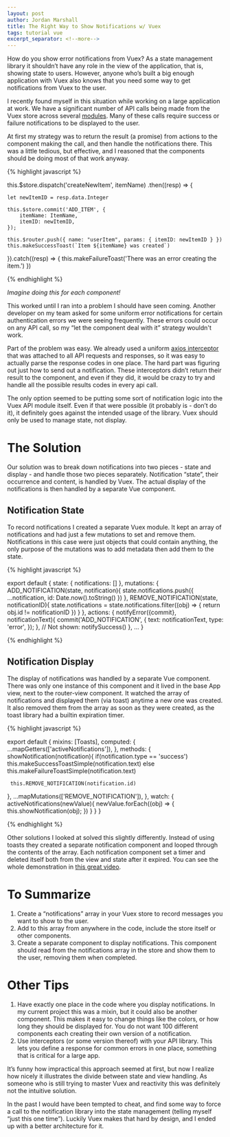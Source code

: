 ```yaml
---
layout: post
author: Jordan Marshall
title: The Right Way to Show Notifications w/ Vuex
tags: tutorial vue
excerpt_separator: <!--more-->
---
```


How do you show error notifications from Vuex?  As a state management library it shouldn’t have any role in the view of the application, that is, showing state to users.  However, anyone who’s built a big enough application with Vuex also knows that you need some way to get notifications from Vuex to the user.  

<!--more-->

<!-- TLDR Summary:

1. Keep a list of notifications (just the content) in Vuex.
2. Display notifications via a separate component that watches for notifications.
3. Watch [this great video](https://www.youtube.com/watch?v=blGp6vslw7s) for a full working example.

# The Problem -->

I recently found myself in this situation while working on a large application at work.  We have a significant number of API calls being made from the Vuex store across several [modules](https://vuex.vuejs.org/guide/modules.html).  Many of these calls require success or failure notifications to be displayed to the user.  

At first my strategy was to return the result (a promise) from actions to the component making the call, and then handle the notifications there.  This was a little tedious, but effective, and I reasoned that the components should be doing most of that work anyway. 

{% highlight javascript %}

this.$store.dispatch('createNewItem', itemName)
.then((resp) => {

    let newItemID = resp.data.Integer

    this.$store.commit('ADD_ITEM', {
        itemName: ItemName,
        itemID: newItemID,
    });

    this.$router.push({ name: "userItem", params: { itemID: newItemID } })
    this.makeSuccessToast(`Item ${itemName} was created`)
}).catch((resp) => {
    this.makeFailureToast('There was an error creating the item.')
})

{% endhighlight %}

<em>Imagine doing this for each component!</em>

This worked until I ran into a problem I should have seen coming.  Another developer on my team asked for some uniform error notifications for certain authentication errors we were seeing frequently.  These errors could occur on any API call, so my “let the component deal with it” strategy wouldn't work.  

Part of the problem was easy.  We already used a uniform [axios interceptor](https://github.com/axios/axios#interceptors) that was attached to all API requests and responses, so it was easy to actually parse the response codes in one place.  The hard part was figuring out just how to send out a notification.  These interceptors didn’t return their result to the component, and even if they did, it would be crazy to try and handle all the possible results codes in every api call.

The only option seemed to be putting some sort of notification logic into the Vuex API module itself.  Even if that were possible (it probably is - don’t do it), it definitely goes against the intended usage of the library.  Vuex should only be used to manage state, not display.

# The Solution

Our solution was to break down notifications into two pieces - state and display - and handle those two pieces separately.  Notification “state”, their occurrence and content, is handled by Vuex.  The actual display of the notifications is then handled by a separate Vue component.

## Notification State

To record notifications I created a separate Vuex module.  It kept an array of notifications and had just a few mutations to set and remove them.  Notifications in this case were just objects that could contain anything, the only purpose of the mutations was to add metadata then add them to the state.

{% highlight javascript %}

export default {
 state: {
   notifications: []
 },
 mutations: {
   ADD_NOTIFICATION(state, notification){
     state.notifications.push({
       ...notification,
       id: Date.now().toString()
     })
   },
   REMOVE_NOTIFICATION(state, notificationID){
     state.notifications = state.notifications.filter((obj) => {
       return obj.id != notificationID
     })
   }
 },
 actions: {
   notifyError({commit}, notificationText){
     commit('ADD_NOTIFICATION', {
       text: notificationText,
       type: 'error',
     });
   },
   // Not shown: notifySuccess()
 },
 ...
}

{% endhighlight %}

## Notification Display

The display of notifications was handled by a separate Vue component.  There was only one instance of this component and it lived in the base App view, next to the router-view component.  It watched the array of notifications and displayed them (via toast) anytime a new one was created.  It also removed them from the array as soon as they were created, as the toast library had a builtin expiration timer.

{% highlight javascript %}

export default {
 mixins: [Toasts],
 computed: {
   ...mapGetters(['activeNotifications']),
 },
 methods: {
   showNotification(notification){
     if(notification.type == 'success') this.makeSuccessToastSimple(notification.text)
     else this.makeFailureToastSimple(notification.text)
 
     this.REMOVE_NOTIFICATION(notification.id)
   },
   ...mapMutations(['REMOVE_NOTIFICATION']),
 },
 watch: {
   activeNotifications(newValue){
     newValue.forEach((obj) => {
       this.showNotification(obj);
     })
   }
 }
}

{% endhighlight %}

Other solutions I looked at solved this slightly differently.  Instead of using toasts they created a separate notification component and looped through the contents of the array.  Each notification component set a timer and deleted itself both from the view and state after it expired.  You can see the whole demonstration in [this great video](https://www.youtube.com/watch?v=blGp6vslw7s).

# To Summarize

1.  Create a “notifications” array in your Vuex store to record messages you want to show to the user.  
2.  Add to this array from anywhere in the code, include the store itself or other components.
3.  Create a separate component to display notifications.  This component should read from the notifications array in the store and show them to the user, removing them when completed.

# Other Tips

1. Have exactly one place in the code where you display notifications.  In my current project this was a mixin, but it could also be another component.  This makes it easy to change things like the colors, or how long they should be displayed for.  You do not want 100 different components each creating their own version of a notification.    
2. Use interceptors (or some version thereof) with your API library.  This lets you define a response for common errors in one place, something that is critical for a large app.
 
It’s funny how impractical this approach seemed at first, but now I realize how nicely it illustrates the divide between state and view handling.  As someone who is still trying to master Vuex and reactivity this was definitely not the intuitive solution.  

In the past I would have been tempted to cheat, and find some way to force a call to the notification library into the state management (telling myself “just this one time”).  Luckily Vuex makes that hard by design, and I ended up with a better architecture for it.
